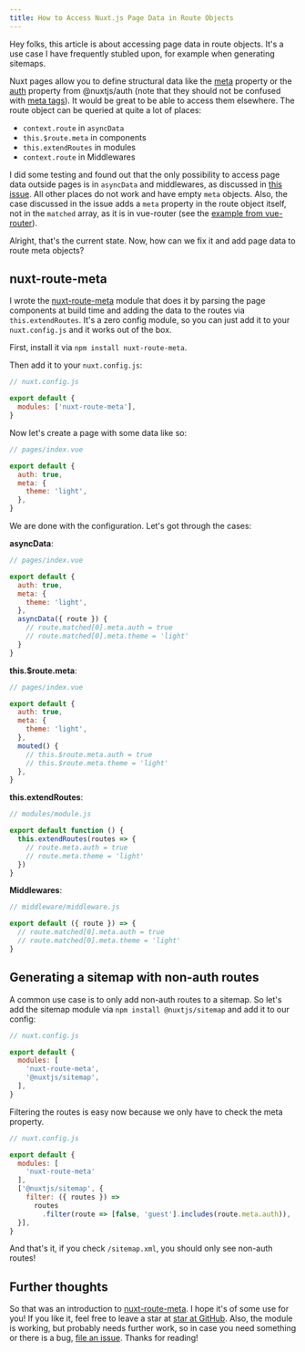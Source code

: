 ```yaml
---
title: How to Access Nuxt.js Page Data in Route Objects
---
```


Hey folks, this article is about accessing page data in route objects. It's a use case I have frequently stubled upon, for example when generating sitemaps.

Nuxt pages allow you to define structural data like the [meta](https://github.com/nuxt/nuxt.js/issues/1687) property or the [auth](https://auth.nuxtjs.org/guide/middleware) property from @nuxtjs/auth (note that they should not be confused with [meta tags](https://nuxtjs.org/docs/2.x/features/meta-tags-seo)). It would be great to be able to access them elsewhere. The route object can be queried at quite a lot of places:

- `context.route` in `asyncData`
- `this.$route.meta` in components
- `this.extendRoutes` in modules
- `context.route` in Middlewares

I did some testing and found out that the only possibility to access page data outside pages is in `asyncData` and middlewares, as discussed in [this issue](https://github.com/nuxt/nuxt.js/issues/1687). All other places do not work and have empty `meta` objects. Also, the case discussed in the issue adds a `meta` property in the route object itself, not in the `matched` array, as it is in vue-router (see the [example from vue-router](https://router.vuejs.org/guide/advanced/meta.html)).

Alright, that's the current state. Now, how can we fix it and add page data to route meta objects?

## nuxt-route-meta

I wrote the [nuxt-route-meta](https://github.com/dword-design/nuxt-route-meta) module that does it by parsing the page components at build time and adding the data to the routes via `this.extendRoutes`. It's a zero config module, so you can just add it to your `nuxt.config.js` and it works out of the box.

First, install it via `npm install nuxt-route-meta`.

Then add it to your `nuxt.config.js`:

```js
// nuxt.config.js

export default {
  modules: ['nuxt-route-meta'],
}
```

Now let's create a page with some data like so:

```js
// pages/index.vue

export default {
  auth: true,
  meta: {
    theme: 'light',
  },
}
```

We are done with the configuration. Let's got through the cases:

**asyncData**:

```js
// pages/index.vue

export default {
  auth: true,
  meta: {
    theme: 'light',
  },
  asyncData({ route }) {
    // route.matched[0].meta.auth = true
    // route.matched[0].meta.theme = 'light'
  }
}
```

**this.$route.meta**:

```js
// pages/index.vue

export default {
  auth: true,
  meta: {
    theme: 'light',
  },
  mouted() {
    // this.$route.meta.auth = true
    // this.$route.meta.theme = 'light'
  },
}
```

**this.extendRoutes**:

```js
// modules/module.js

export default function () {
  this.extendRoutes(routes => {
    // route.meta.auth = true
    // route.meta.theme = 'light'
  })
}
```

**Middlewares**:
```js
// middleware/middleware.js

export default ({ route }) => {
  // route.matched[0].meta.auth = true
  // route.matched[0].meta.theme = 'light'
}
```

## Generating a sitemap with non-auth routes

A common use case is to only add non-auth routes to a sitemap. So let's add the sitemap module via `npm install @nuxtjs/sitemap` and add it to our config:

```js
// nuxt.config.js

export default {
  modules: [
    'nuxt-route-meta',
    '@nuxtjs/sitemap',
  ],
}
```

Filtering the routes is easy now because we only have to check the meta property.

```js
// nuxt.config.js

export default {
  modules: [
    'nuxt-route-meta'
  ],
  ['@nuxtjs/sitemap', {
    filter: ({ routes }) =>
      routes
        .filter(route => [false, 'guest'].includes(route.meta.auth)),
  }],
}
```

And that's it, if you check `/sitemap.xml`, you should only see non-auth routes!

## Further thoughts

So that was an introduction to [nuxt-route-meta](https://github.com/dword-design/nuxt-route-meta). I hope it's of some use for you! If you like it, feel free to leave a star at [star at GitHub](https://github.com/dword-design/nuxt-route-meta). Also, the module is working, but probably needs further work, so in case you need something or there is a bug, [file an issue](https://github.com/dword-design/nuxt-route-meta/issues). Thanks for reading!
